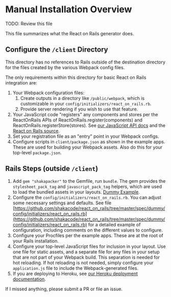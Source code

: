 # Manual Installation Overview

TODO: Review this file

This file summarizes what the React on Rails generator does.

## Configure the `/client` Directory

This directory has no references to Rails outside of the destination directory for the files created by the various Webpack config files.

The only requirements within this directory for basic React on Rails integration are:

1. Your Webpack configuration files:
   1. Create outputs in a directory like `/public/webpack`, which is customizable in your `config/initializers/react_on_rails.rb`.
   1. Provide server rendering if you wish to use that feature.
1. Your JavaScript code "registers" any components and stores per the ReactOnRails APIs of ReactOnRails.register(components) and ReactOnRails.registerStore(stores). See [our JavaScript API docs](../api/javascript-api.md) and the [React on Rails source](https://github.com/shakacode/react_on_rails/tree/master/packages/react-on-rails/src/ReactOnRails.client.ts).
1. Set your registration file as an "entry" point in your Webpack configs.
1. Configure scripts in `client/package.json` as shown in the example apps. These are used for building your Webpack assets. Also do this for your top-level `package.json`.

## Rails Steps (outside `/client`)

1. Add `gem "shakapacker"` to the Gemfile, run `bundle`. The gem provides the `stylesheet_pack_tag` and `javascript_pack_tag` helpers, which are used to load the bundled assets in your layouts. [Dummy Example](https://github.com/shakacode/react_on_rails/tree/master/spec/dummy/app/views/layouts/application.html.erb).
1. Configure the `config/initializers/react_on_rails.rb`. You can adjust some necessary settings and defaults. See file [https://github.com/shakacode/react_on_rails/tree/master/spec/dummy/config/initializers/react_on_rails.rb](https://github.com/shakacode/react_on_rails/tree/master/spec/dummy/config/initializers/react_on_rails.rb) for a detailed example of configuration, including comments on the different values to configure.
1. Configure your Procfiles per the example apps. These are at the root of your Rails installation.
1. Configure your top-level JavaScript files for inclusion in your layout. Use one file for static assets, and a separate file for any files in your setup that are not part of your Webpack build. This separation is needed for hot reloading. If hot reloading is not needed, simply configure your `application.js` file to include the Webpack-generated files.
1. If you are deploying to Heroku, see [our Heroku deployment documentation](../deployment/heroku-deployment.md).

If I missed anything, please submit a PR or file an issue.
